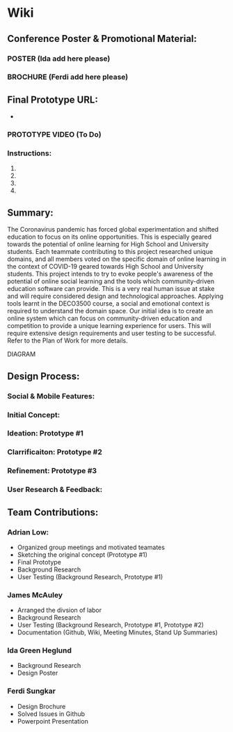# Wiki

## Conference Poster & Promotional Material:

### POSTER (Ida add here please)

### BROCHURE (Ferdi add here please)

## Final Prototype URL:
- 

### PROTOTYPE VIDEO (To Do)

### Instructions:
1.
2.
3.
4.

## Summary:
The Coronavirus pandemic has forced global experimentation and shifted education to focus on its online opportunities. This is especially geared towards the potential of online learning for High School and University students. Each teammate contributing to this project researched unique domains, and all members voted on the specific domain of online learning in the context of COVID-19 geared towards High School and University students. This project intends to try to evoke people's awareness of the potential of online social learning and the tools which community-driven education software can provide. This is a very real human issue at stake and will require considered design and technological approaches. Applying tools learnt in the DECO3500 course, a social and emotional context is required to understand the  domain space. Our initial idea is to create an online system which can focus on community-driven education and competition to provide a unique learning experience for users. This will require extensive design requirements and user testing to be successful. Refer to the Plan of Work for more details. 

DIAGRAM

## Design Process:
### Social & Mobile Features:

### Initial Concept:

### Ideation: Prototype #1

### Clarrificaiton: Prototype #2

### Refinement: Prototype #3

### User Research & Feedback:

## Team Contributions:

### Adrian Low:
- Organized group meetings and motivated teamates
- Sketching the original concept (Prototype #1)
- Final Prototype
- Background Research
- User Testing (Background Research, Prototype #1)

### James McAuley
- Arranged the divsion of labor
- Background Research
- User Testing (Background Research, Prototype #1, Prototype #2)
- Documentation (Github, Wiki, Meeting Minutes, Stand Up Summaries)

### Ida Green Heglund
- Background Research
- Design Poster

### Ferdi Sungkar
- Design Brochure
- Solved Issues in Github
- Powerpoint Presentation



